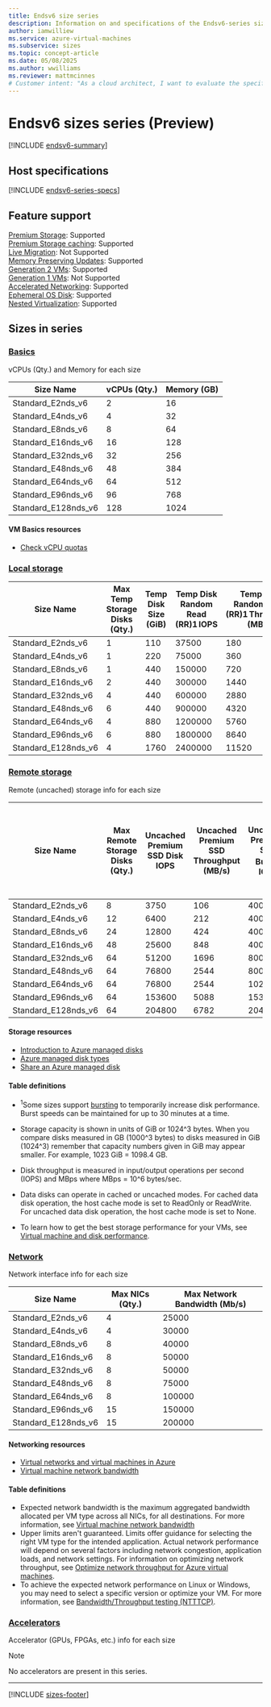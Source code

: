 ```yaml
---
title: Endsv6 size series
description: Information on and specifications of the Endsv6-series sizes
author: iamwilliew
ms.service: azure-virtual-machines
ms.subservice: sizes
ms.topic: concept-article
ms.date: 05/08/2025
ms.author: wwilliams
ms.reviewer: mattmcinnes
# Customer intent: "As a cloud architect, I want to evaluate the specifications of the Endsv6 series VM sizes, so that I can select the appropriate size for my workloads based on resource requirements like CPU, memory, and storage performance."
---
```


# Endsv6 sizes series (Preview)

[!INCLUDE [endsv6-summary](./includes/endsv6-series-summary.md)]

## Host specifications
[!INCLUDE [endsv6-series-specs](./includes/endsv6-series-specs.md)]

## Feature support
[Premium Storage](../../premium-storage-performance.md): Supported <br>[Premium Storage caching](../../premium-storage-performance.md): Supported <br>[Live Migration](../../maintenance-and-updates.md): Not Supported <br>[Memory Preserving Updates](../../maintenance-and-updates.md): Supported <br>[Generation 2 VMs](../../generation-2.md): Supported <br>[Generation 1 VMs](../../generation-2.md): Not Supported <br>[Accelerated Networking](/azure/virtual-network/create-vm-accelerated-networking-cli): Supported <br>[Ephemeral OS Disk](../../ephemeral-os-disks.md): Supported <br>[Nested Virtualization](/virtualization/hyper-v-on-windows/user-guide/nested-virtualization): Supported <br>

## Sizes in series

### [Basics](#tab/sizebasic)

vCPUs (Qty.) and Memory for each size

| Size Name | vCPUs (Qty.) | Memory (GB) |
| --- | --- | --- |
| Standard_E2nds_v6    | 2    | 16    |
| Standard_E4nds_v6    | 4    | 32    |
| Standard_E8nds_v6    | 8    | 64    |
| Standard_E16nds_v6   | 16   | 128   |
| Standard_E32nds_v6   | 32   | 256   |
| Standard_E48nds_v6   | 48   | 384   |
| Standard_E64nds_v6   | 64   | 512   |
| Standard_E96nds_v6   | 96   | 768   |
| Standard_E128nds_v6  | 128  | 1024  |


#### VM Basics resources
- [Check vCPU quotas](../../../virtual-machines/quotas.md)

### [Local storage](#tab/sizestoragelocal)

|  Size Name | Max Temp Storage Disks (Qty.)  | Temp Disk Size (GiB)  | Temp Disk Random Read (RR)1 IOPS  | Temp Disk Random Read (RR)1 Throughput (MB/s)  | Temp Disk Random Write (RW)1 IOPS  | Temp Disk Random Write (RW)1 Throughput (MB/s)  |
|---|---|---|---|---|---|---|
|    Standard_E2nds_v6    | 1  | 110 | 37500 | 180 | 15000 | 90 |
|    Standard_E4nds_v6    | 1  | 220 | 75000 | 360 | 30000 | 180 |
|    Standard_E8nds_v6    | 1  | 440 | 150000 | 720 | 60000 | 360 |
|    Standard_E16nds_v6   | 2  | 440 | 300000 | 1440 | 120000 | 720 |
|    Standard_E32nds_v6   | 4  | 440 | 600000 | 2880 | 240000 | 1440 |
|    Standard_E48nds_v6   | 6  | 440 | 900000 | 4320 | 360000 | 2160 |
|    Standard_E64nds_v6   | 4  | 880 | 1200000 | 5760 | 480000 | 2880 |
|    Standard_E96nds_v6   | 6  | 880 | 1800000 | 8640 | 720000 | 4320 |
|    Standard_E128nds_v6  | 4  | 1760 | 2400000 | 11520 | 960000 | 5760 |

### [Remote storage](#tab/sizestorageremote)

Remote (uncached) storage info for each size

| Size Name | Max Remote Storage Disks (Qty.) | Uncached Premium SSD Disk IOPS | Uncached Premium SSD Throughput (MB/s) | Uncached Premium SSD Burst<sup>1</sup> IOPS | Uncached Premium Uncached Premium SSD Burst<sup>1</sup> Throughput (MB/s) | Uncached Ultra Disk and Premium SSD v2 IOPS | Uncached Ultra Disk and Premium SSD v2 Throughput (MB/s) | Uncached Burst<sup>1</sup> Ultra Disk and Premium SSD v2 IOPS | Uncached Burst<sup>1</sup> Ultra Disk and Premium SSD v2 Disk Throughput (MB/s)
| --- | --- | --- | --- | --- | --- | --- | --- | --- | --- |
| Standard_E2nds_v6 | 8 | 3750 | 106 | 40000 | 1250 | 4167 | 124 | 44444 | 1463 |
| Standard_E4nds_v6 | 12 | 6400 | 212 | 40000 | 1250 | 8333 | 248 | 52083 | 1463 |
| Standard_E8nds_v6 | 24 | 12800 | 424 | 40000 | 1250 | 16667 | 496 | 52083 | 1463 |
| Standard_E16nds_v6 | 48 | 25600 | 848 | 40000 | 1250 | 33333 | 992 | 52083 | 1463 |
| Standard_E32nds_v6 | 64 | 51200 | 1696 | 80000 | 1696 | 66667 | 1984 | 104167 | 1984 |
| Standard_E48nds_v6 | 64 | 76800 | 2544 | 80000 | 2544 | 1000000 | 2976 | 104167 | 2976 |
| Standard_E64nds_v6 | 64 | 76800 | 2544 | 102400 | 3392 | 133333 | 3969 | 133333 | 3969 |
| Standard_E96nds_v6 | 64 | 153600 | 5088 | 153600 | 5088 | 200000 | 5953 | 200000 | 5953 |
| Standard_E128nds_v6 | 64 | 204800 | 6782 | 204800 | 6782 | 266667 | 7935 | 266667 | 7935 |

#### Storage resources
- [Introduction to Azure managed disks](../../../virtual-machines/managed-disks-overview.md)
- [Azure managed disk types](../../../virtual-machines/disks-types.md)
- [Share an Azure managed disk](../../../virtual-machines/disks-shared.md)

#### Table definitions
- <sup>1</sup>Some sizes support [bursting](../../disk-bursting.md) to temporarily increase disk performance. Burst speeds can be maintained for up to 30 minutes at a time.

- Storage capacity is shown in units of GiB or 1024^3 bytes. When you compare disks measured in GB (1000^3 bytes) to disks measured in GiB (1024^3) remember that capacity numbers given in GiB may appear smaller. For example, 1023 GiB = 1098.4 GB.
- Disk throughput is measured in input/output operations per second (IOPS) and MBps where MBps = 10^6 bytes/sec.
- Data disks can operate in cached or uncached modes. For cached data disk operation, the host cache mode is set to ReadOnly or ReadWrite. For uncached data disk operation, the host cache mode is set to None.
- To learn how to get the best storage performance for your VMs, see [Virtual machine and disk performance](../../../virtual-machines/disks-performance.md).

### [Network](#tab/sizenetwork)

Network interface info for each size

| Size Name | Max NICs (Qty.) | Max Network Bandwidth (Mb/s) |
| --- | --- | --- |
| Standard_E2nds_v6 | 4 | 25000 |
| Standard_E4nds_v6 | 4 | 30000 |
| Standard_E8nds_v6 | 8 | 40000 |
| Standard_E16nds_v6 | 8 | 50000 |
| Standard_E32nds_v6 | 8 | 50000 |
| Standard_E48nds_v6 | 8 | 75000 |
| Standard_E64nds_v6 | 8 | 100000 |
| Standard_E96nds_v6 | 15 | 150000 |
| Standard_E128nds_v6 | 15 | 200000 |

#### Networking resources
- [Virtual networks and virtual machines in Azure](/azure/virtual-network/network-overview)
- [Virtual machine network bandwidth](/azure/virtual-network/virtual-machine-network-throughput)

#### Table definitions
- Expected network bandwidth is the maximum aggregated bandwidth allocated per VM type across all NICs, for all destinations. For more information, see [Virtual machine network bandwidth](/azure/virtual-network/virtual-machine-network-throughput)
- Upper limits aren't guaranteed. Limits offer guidance for selecting the right VM type for the intended application. Actual network performance will depend on several factors including network congestion, application loads, and network settings. For information on optimizing network throughput, see [Optimize network throughput for Azure virtual machines](/azure/virtual-network/virtual-network-optimize-network-bandwidth). 
-  To achieve the expected network performance on Linux or Windows, you may need to select a specific version or optimize your VM. For more information, see [Bandwidth/Throughput testing (NTTTCP)](/azure/virtual-network/virtual-network-bandwidth-testing).

### [Accelerators](#tab/sizeaccelerators)

Accelerator (GPUs, FPGAs, etc.) info for each size

> [!NOTE]
> No accelerators are present in this series.

---

[!INCLUDE [sizes-footer](../includes/sizes-footer.md)]

